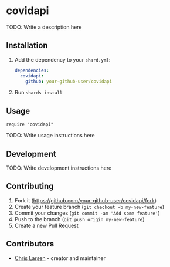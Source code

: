 # covidapi

TODO: Write a description here

## Installation

1. Add the dependency to your `shard.yml`:

   ```yaml
   dependencies:
     covidapi:
       github: your-github-user/covidapi
   ```

2. Run `shards install`

## Usage

```crystal
require "covidapi"
```

TODO: Write usage instructions here

## Development

TODO: Write development instructions here

## Contributing

1. Fork it (<https://github.com/your-github-user/covidapi/fork>)
2. Create your feature branch (`git checkout -b my-new-feature`)
3. Commit your changes (`git commit -am 'Add some feature'`)
4. Push to the branch (`git push origin my-new-feature`)
5. Create a new Pull Request

## Contributors

- [Chris Larsen](https://github.com/your-github-user) - creator and maintainer
